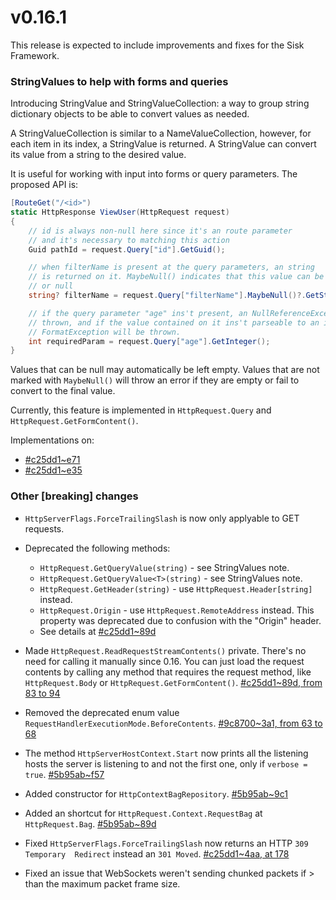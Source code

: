 # v0.16.1

This release is expected to include improvements and fixes for the Sisk Framework.

### StringValues to help with forms and queries

Introducing StringValue and StringValueCollection: a way to group string dictionary objects to be able to convert values as needed.

A StringValueCollection is similar to a NameValueCollection, however, for each item in its index, a StringValue is returned. A StringValue can convert its value from
a string to the desired value.

It is useful for working with input into forms or query parameters. The proposed API is:

```csharp
[RouteGet("/<id>")
static HttpResponse ViewUser(HttpRequest request)
{
    // id is always non-null here since it's an route parameter
    // and it's necessary to matching this action
    Guid pathId = request.Query["id"].GetGuid();

    // when filterName is present at the query parameters, an string
    // is returned on it. MaybeNull() indicates that this value can be missing
    // or null
    string? filterName = request.Query["filterName"].MaybeNull()?.GetString();

    // if the query parameter "age" ins't present, an NullReferenceException will be
    // thrown, and if the value contained on it ins't parseable to an integer, an
    // FormatException will be thrown.
    int requiredParam = request.Query["age"].GetInteger();
}
```

Values that can be null may automatically be left empty. Values that are not marked with `MaybeNull()` will throw an error if they are empty or fail to convert to the final value.

Currently, this feature is implemented in `HttpRequest.Query` and `HttpRequest.GetFormContent()`.

Implementations on:
- [#c25dd1~e71](https://github.com/sisk-http/core/commit/c25dd151448939414ca1ed2024f292d549790bb4#diff-e716a104c1ce4cdc46546acdbe61a3d1a205a5a231c9016bb5051913c2ec1228)
- [#c25dd1~e35](https://github.com/sisk-http/core/commit/c25dd151448939414ca1ed2024f292d549790bb4#diff-e359a80a1e1a7c6137c33da4b0fe09a13626c3d271f4dfbac5570615e1f6a2d3)


### Other [breaking] changes

- `HttpServerFlags.ForceTrailingSlash` is now only applyable to GET requests.
- Deprecated the following methods:
    - `HttpRequest.GetQueryValue(string)` - see StringValues note.
    - `HttpRequest.GetQueryValue<T>(string)` - see StringValues note.
    - `HttpRequest.GetHeader(string)` - use `HttpRequest.Header[string]` instead.
    - `HttpRequest.Origin` - use `HttpRequest.RemoteAddress` instead. This property was deprecated due to confusion with the "Origin" header.
    - See details at [#c25dd1~89d](https://github.com/sisk-http/core/commit/c25dd151448939414ca1ed2024f292d549790bb4#diff-89d4869ddda4f7a01dca0e1a0571c653215796bea07441a724b3565e9e7167a3)

- Made `HttpRequest.ReadRequestStreamContents()` private. There's no need for calling it manually since 0.16. You can just load the request contents by calling any method that requires the request method, like `HttpRequest.Body` or `HttpRequest.GetFormContent()`. [#c25dd1~89d, from 83 to 94](https://github.com/sisk-http/core/commit/c25dd151448939414ca1ed2024f292d549790bb4#diff-89d4869ddda4f7a01dca0e1a0571c653215796bea07441a724b3565e9e7167a3R83-R94)
- Removed the deprecated enum value `RequestHandlerExecutionMode.BeforeContents`. [#9c8700~3a1, from 63 to 68](https://github.com/sisk-http/core/commit/9c870091d96a49a283e3d3f6fc715c1629555def#diff-3a15e4ed9b658d0fd04d3f1ce4191563baae13f1ce84cb5cc8f26c162ceba57cL63-L68)
- The method `HttpServerHostContext.Start` now prints all the listening hosts the server is listening to and not the first one, only if `verbose = true`. [#5b95ab~f57](https://github.com/sisk-http/core/commit/5b95ab173a75aa7b42b15b9cc689c66e3ad6672e#diff-f57e10e85b9806db21709d7d6e673b775de38662688197c0b24e39e48f3796a6)
- Added constructor for `HttpContextBagRepository`. [#5b95ab~9c1](https://github.com/sisk-http/core/commit/5b95ab173a75aa7b42b15b9cc689c66e3ad6672e#diff-9c1db9ea9f8bbc2c8f4329008babfb71e0d7d231906aeb049c9aec40ab1a6dae)
- Added an shortcut for `HttpRequest.Context.RequestBag` at `HttpRequest.Bag`. [#5b95ab~89d](https://github.com/sisk-http/core/commit/5b95ab173a75aa7b42b15b9cc689c66e3ad6672e#diff-89d4869ddda4f7a01dca0e1a0571c653215796bea07441a724b3565e9e7167a3)
- Fixed `HttpServerFlags.ForceTrailingSlash` now returns an HTTP `309 Temporary  Redirect` instead an `301 Moved`. [#c25dd1~4aa, at 178](https://github.com/sisk-http/core/commit/c25dd151448939414ca1ed2024f292d549790bb4#diff-4aa46e9a917888952dc2231dffc177cc1073fa462934ca7a5c81bac2a6d13ed2R178)
- Fixed an issue that WebSockets weren't sending chunked packets if > than the maximum packet frame size.